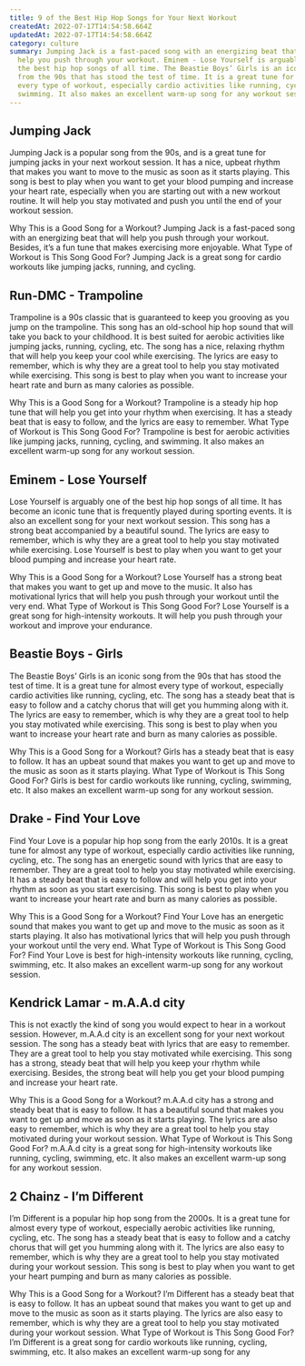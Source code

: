```yaml
---
title: 9 of the Best Hip Hop Songs for Your Next Workout
createdAt: 2022-07-17T14:54:58.664Z
updatedAt: 2022-07-17T14:54:58.664Z
category: culture
summary: Jumping Jack is a fast-paced song with an energizing beat that will
  help you push through your workout. Eminem - Lose Yourself is arguably one of
  the best hip hop songs of all time. The Beastie Boys’ Girls is an iconic song
  from the 90s that has stood the test of time. It is a great tune for almost
  every type of workout, especially cardio activities like running, cycling, and
  swimming. It also makes an excellent warm-up song for any workout session.
---
```


## Jumping Jack

Jumping Jack is a popular song from the 90s, and is a great tune for jumping jacks in your next workout session. It has a nice, upbeat rhythm that makes you want to move to the music as soon as it starts playing.
This song is best to play when you want to get your blood pumping and increase your heart rate, especially when you are starting out with a new workout routine. It will help you stay motivated and push you until the end of your workout session.

Why This is a Good Song for a Workout? 
Jumping Jack is a fast-paced song with an energizing beat that will help you push through your workout. Besides, it’s a fun tune that makes exercising more enjoyable. 
What Type of Workout is This Song Good For? 
Jumping Jack is a great song for cardio workouts like jumping jacks, running, and cycling.

## Run-DMC - Trampoline

Trampoline is a 90s classic that is guaranteed to keep you grooving as you jump on the trampoline. This song has an old-school hip hop sound that will take you back to your childhood. It is best suited for aerobic activities like jumping jacks, running, cycling, etc.
The song has a nice, relaxing rhythm that will help you keep your cool while exercising. The lyrics are easy to remember, which is why they are a great tool to help you stay motivated while exercising.
This song is best to play when you want to increase your heart rate and burn as many calories as possible.

Why This is a Good Song for a Workout? 
Trampoline is a steady hip hop tune that will help you get into your rhythm when exercising. It has a steady beat that is easy to follow, and the lyrics are easy to remember. 
What Type of Workout is This Song Good For? 
Trampoline is best for aerobic activities like jumping jacks, running, cycling, and swimming. It also makes an excellent warm-up song for any workout session.

## Eminem - Lose Yourself

Lose Yourself is arguably one of the best hip hop songs of all time. It has become an iconic tune that is frequently played during sporting events. It is also an excellent song for your next workout session.
This song has a strong beat accompanied by a beautiful sound. The lyrics are easy to remember, which is why they are a great tool to help you stay motivated while exercising.
Lose Yourself is best to play when you want to get your blood pumping and increase your heart rate.

Why This is a Good Song for a Workout? 
Lose Yourself has a strong beat that makes you want to get up and move to the music. It also has motivational lyrics that will help you push through your workout until the very end. 
What Type of Workout is This Song Good For? 
Lose Yourself is a great song for high-intensity workouts. It will help you push through your workout and improve your endurance.

## Beastie Boys - Girls

The Beastie Boys’ Girls is an iconic song from the 90s that has stood the test of time. It is a great tune for almost every type of workout, especially cardio activities like running, cycling, etc.
The song has a steady beat that is easy to follow and a catchy chorus that will get you humming along with it. The lyrics are easy to remember, which is why they are a great tool to help you stay motivated while exercising.
This song is best to play when you want to increase your heart rate and burn as many calories as possible.

Why This is a Good Song for a Workout? 
Girls has a steady beat that is easy to follow. It has an upbeat sound that makes you want to get up and move to the music as soon as it starts playing. 
What Type of Workout is This Song Good For? 
Girls is best for cardio workouts like running, cycling, swimming, etc. It also makes an excellent warm-up song for any workout session.

## Drake - Find Your Love

Find Your Love is a popular hip hop song from the early 2010s. It is a great tune for almost any type of workout, especially cardio activities like running, cycling, etc.
The song has an energetic sound with lyrics that are easy to remember. They are a great tool to help you stay motivated while exercising.
It has a steady beat that is easy to follow and will help you get into your rhythm as soon as you start exercising.
This song is best to play when you want to increase your heart rate and burn as many calories as possible.

Why This is a Good Song for a Workout? 
Find Your Love has an energetic sound that makes you want to get up and move to the music as soon as it starts playing. It also has motivational lyrics that will help you push through your workout until the very end. 
What Type of Workout is This Song Good For? 
Find Your Love is best for high-intensity workouts like running, cycling, swimming, etc. It also makes an excellent warm-up song for any workout session.

## Kendrick Lamar - m.A.A.d city

This is not exactly the kind of song you would expect to hear in a workout session. However, m.A.A.d city is an excellent song for your next workout session. The song has a steady beat with lyrics that are easy to remember. They are a great tool to help you stay motivated while exercising.
This song has a strong, steady beat that will help you keep your rhythm while exercising. Besides, the strong beat will help you get your blood pumping and increase your heart rate.

Why This is a Good Song for a Workout? 
m.A.A.d city has a strong and steady beat that is easy to follow. It has a beautiful sound that makes you want to get up and move as soon as it starts playing. The lyrics are also easy to remember, which is why they are a great tool to help you stay motivated during your workout session. 
What Type of Workout is This Song Good For? 
m.A.A.d city is a great song for high-intensity workouts like running, cycling, swimming, etc. It also makes an excellent warm-up song for any workout session.

## 2 Chainz - I’m Different

I’m Different is a popular hip hop song from the 2000s. It is a great tune for almost every type of workout, especially aerobic activities like running, cycling, etc.
The song has a steady beat that is easy to follow and a catchy chorus that will get you humming along with it. The lyrics are also easy to remember, which is why they are a great tool to help you stay motivated during your workout session.
This song is best to play when you want to get your heart pumping and burn as many calories as possible.

Why This is a Good Song for a Workout? 
I’m Different has a steady beat that is easy to follow. It has an upbeat sound that makes you want to get up and move to the music as soon as it starts playing. The lyrics are also easy to remember, which is why they are a great tool to help you stay motivated during your workout session. 
What Type of Workout is This Song Good For? 
I’m Different is a great song for cardio workouts like running, cycling, swimming, etc. It also makes an excellent warm-up song for any
